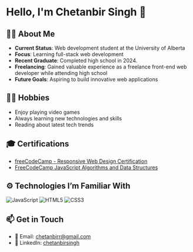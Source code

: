 # Hello, I'm Chetanbir Singh 👋

## 🏄‍♂️ About Me
- **Current Status**: Web development student at the University of Alberta
- **Focus**: Learning full-stack web development
- **Recent Graduate**: Completed high school in 2024.
- **Freelancing**: Gained valuable experience as a freelance front-end web developer while attending high school
- **Future Goals**: Aspiring to build innovative web applications

## 🧑‍💻 Hobbies
- Enjoy playing video games
- Always learning new technologies and skills
- Reading about latest tech trends

## 🎓 Certifications
- [freeCodeCamp - Responsive Web Design Certification](https://www.freecodecamp.org/certification/chetanbirsingh/responsive-web-design)
- [FreeCodeCamp JavaScript Algorithms and Data Structures](https://www.freecodecamp.org/certification/chetanbirsingh/javascript-algorithms-and-data-structures-v8)

## ⚙️ Technologies I’m Familiar With
![JavaScript](https://img.shields.io/badge/javascript-%23323330.svg?style=for-the-badge&logo=javascript&logoColor=%23F7DF1E)  ![HTML5](https://img.shields.io/badge/html5-%23E34F26.svg?style=for-the-badge&logo=html5&logoColor=white) ![CSS3](https://img.shields.io/badge/css3-%231572B6.svg?style=for-the-badge&logo=css3&logoColor=white)

## 📫 Get in Touch
- 📧 Email: chetanbirr@gmail.com
- 💼 LinkedIn: [chetanbirsingh](http://linkedin.com/in/chetanbir-singh)